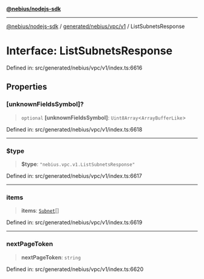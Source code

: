 [**@nebius/nodejs-sdk**](../../../../../README.md)

***

[@nebius/nodejs-sdk](../../../../../README.md) / [generated/nebius/vpc/v1](../README.md) / ListSubnetsResponse

# Interface: ListSubnetsResponse

Defined in: src/generated/nebius/vpc/v1/index.ts:6616

## Properties

### \[unknownFieldsSymbol\]?

> `optional` **\[unknownFieldsSymbol\]**: `Uint8Array`\<`ArrayBufferLike`\>

Defined in: src/generated/nebius/vpc/v1/index.ts:6618

***

### $type

> **$type**: `"nebius.vpc.v1.ListSubnetsResponse"`

Defined in: src/generated/nebius/vpc/v1/index.ts:6617

***

### items

> **items**: [`Subnet`](Subnet.md)[]

Defined in: src/generated/nebius/vpc/v1/index.ts:6619

***

### nextPageToken

> **nextPageToken**: `string`

Defined in: src/generated/nebius/vpc/v1/index.ts:6620
